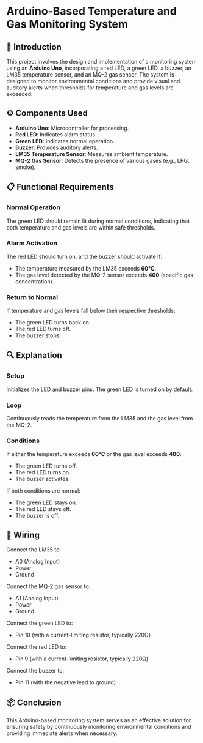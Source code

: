 <!DOCTYPE html>
<html lang="en">
<head>
    <meta charset="UTF-8">
    <meta name="viewport" content="width=device-width, initial-scale=1.0">
    
 
</head>
<body>

<h1>Arduino-Based Temperature and Gas Monitoring System</h1>

<h2>📖 Introduction</h2>
<p>This project involves the design and implementation of a monitoring system using an <strong>Arduino Uno</strong>, incorporating a red LED, a green LED, a buzzer, an LM35 temperature sensor, and an MQ-2 gas sensor. The system is designed to monitor environmental conditions and provide visual and auditory alerts when thresholds for temperature and gas levels are exceeded.</p>

<h2>⚙️ Components Used</h2>
<ul>
    <li><strong>Arduino Uno</strong>: Microcontroller for processing.</li>
    <li><strong>Red LED</strong>: Indicates alarm status.</li>
    <li><strong>Green LED</strong>: Indicates normal operation.</li>
    <li><strong>Buzzer</strong>: Provides auditory alerts.</li>
    <li><strong>LM35 Temperature Sensor</strong>: Measures ambient temperature.</li>
    <li><strong>MQ-2 Gas Sensor</strong>: Detects the presence of various gases (e.g., LPG, smoke).</li>
</ul>

<h2>📋 Functional Requirements</h2>

<h3>Normal Operation</h3>
<p>The green LED should remain lit during normal conditions, indicating that both temperature and gas levels are within safe thresholds.</p>

<h3>Alarm Activation</h3>
<p>The red LED should turn on, and the buzzer should activate if:</p>
<ul>
    <li>The temperature measured by the LM35 exceeds <strong>60°C</strong>.</li>
    <li>The gas level detected by the MQ-2 sensor exceeds <strong>400</strong> (specific gas concentration).</li>
</ul>

<h3>Return to Normal</h3>
<p>If temperature and gas levels fall below their respective thresholds:</p>
<ul>
    <li>The green LED turns back on.</li>
    <li>The red LED turns off.</li>
    <li>The buzzer stops.</li>
</ul>

<h2>🔍 Explanation</h2>

<h3>Setup</h3>
<p>Initializes the LED and buzzer pins. The green LED is turned on by default.</p>

<h3>Loop</h3>
<p>Continuously reads the temperature from the LM35 and the gas level from the MQ-2.</p>

<h3>Conditions</h3>
<p>If either the temperature exceeds <strong>60°C</strong> or the gas level exceeds <strong>400</strong>:</p>
<ul>
    <li>The green LED turns off.</li>
    <li>The red LED turns on.</li>
    <li>The buzzer activates.</li>
</ul>
<p>If both conditions are normal:</p>
<ul>
    <li>The green LED stays on.</li>
    <li>The red LED stays off.</li>
    <li>The buzzer is off.</li>
</ul>

<h2>🔌 Wiring</h2>
<p>Connect the LM35 to:</p>
<ul>
    <li>A0 (Analog Input)</li>
    <li>Power</li>
    <li>Ground</li>
</ul>
<p>Connect the MQ-2 gas sensor to:</p>
<ul>
    <li>A1 (Analog Input)</li>
    <li>Power</li>
    <li>Ground</li>
</ul>
<p>Connect the green LED to:</p>
<ul>
    <li>Pin 10 (with a current-limiting resistor, typically 220Ω)</li>
</ul>
<p>Connect the red LED to:</p>
<ul>
    <li>Pin 9 (with a current-limiting resistor, typically 220Ω)</li>
</ul>
<p>Connect the buzzer to:</p>
<ul>
    <li>Pin 11 (with the negative lead to ground)</li>
</ul>

<h2>📦 Conclusion</h2>
<p>This Arduino-based monitoring system serves as an effective solution for ensuring safety by continuously monitoring environmental conditions and providing immediate alerts when necessary. </p>

</body>
</html>
